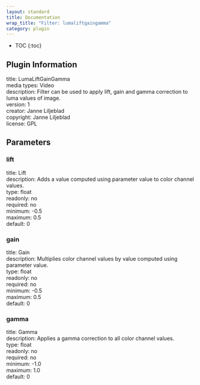 ```yaml
---
layout: standard
title: Documentation
wrap_title: "Filter: lumaliftgaingamma"
category: plugin
---
```

* TOC
{:toc}

## Plugin Information

title: LumaLiftGainGamma  
media types:
Video  
description: Filter can be used to apply lift, gain and gamma correction to luma values of image.  
version: 1  
creator: Janne Liljeblad  
copyright: Janne Liljeblad  
license: GPL  

## Parameters

### lift

title: Lift    
description:
Adds a value computed using parameter value to color channel values.  
type: float  
readonly: no  
required: no  
minimum: -0.5  
maximum: 0.5  
default: 0  

### gain

title: Gain    
description:
Multiplies color channel values by value computed using parameter value.  
type: float  
readonly: no  
required: no  
minimum: -0.5  
maximum: 0.5  
default: 0  

### gamma

title: Gamma    
description:
Applies a gamma correction to all color channel values.  
type: float  
readonly: no  
required: no  
minimum: -1.0  
maximum: 1.0  
default: 0  

